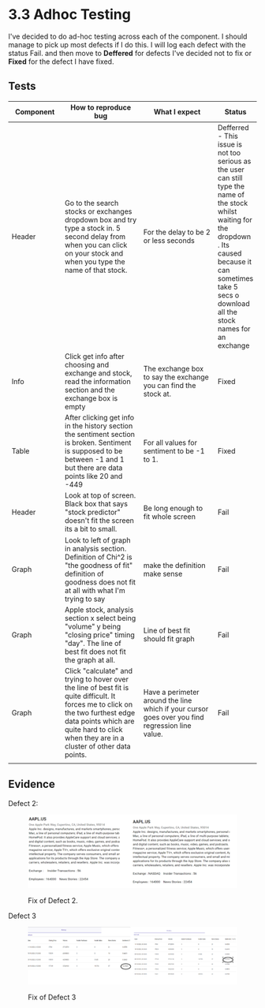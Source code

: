 # 3.3 Adhoc Testing

I've decided to do ad-hoc testing across each of the component. I should manage to pick up most defects if I do this.  I will log each defect with the status Fail. and then move to **Deffered** for defects I've decided not to fix or **Fixed** for the defect I have fixed.

## Tests

<table><thead><tr><th width="106">Component</th><th width="208">How to reproduce bug</th><th width="196">What I expect</th><th>Status</th></tr></thead><tbody><tr><td>Header</td><td>Go to the search stocks or exchanges dropdown box and try type a stock in. 5 second delay from when you can click on your stock and when you type the name of that stock.</td><td>For the delay to be 2 or less seconds</td><td>Defferred - This issue is not too serious as the user can still type the name of the stock whilst waiting for the dropdown . Its caused because it can sometimes take 5 secs o download all the stock names for an exchange</td></tr><tr><td>Info</td><td>Click get info after choosing and exchange and stock, read the information section and the exchange box is empty</td><td>The exchange box to say the exchange you can find the stock at.</td><td>Fixed</td></tr><tr><td>Table</td><td>After clicking get info in the history section the sentiment section is broken. Sentiment is supposed to be between -1 and 1 but there are data points like 20 and -449</td><td>For all values for sentiment to be -1 to 1.</td><td>Fixed</td></tr><tr><td>Header</td><td>Look at top of screen. Black box that says "stock predictor" doesn't fit the screen its a bit to small.</td><td>Be long enough to fit whole screen</td><td>Fail</td></tr><tr><td>Graph</td><td>Look to left of graph in analysis section. Definition of Chi^2 is "the goodness of fit" definition of goodness does not fit at all with what I'm trying to say</td><td>make the definition make sense</td><td>Fail</td></tr><tr><td>Graph</td><td>Apple stock, analysis section x select being "volume" y being "closing price" timing "day". The line of best fit does not fit the graph at all.</td><td>Line of best fit should fit graph</td><td>Fail</td></tr><tr><td>Graph</td><td>Click "calculate" and trying to hover over the line of best fit is quite difficult. It forces me to click on the two furthest edge data points which are quite hard to click when they are in a cluster of other data points.</td><td>Have a perimeter around the line which if your cursor goes over you find regression line value. </td><td>Fail</td></tr><tr><td></td><td></td><td></td><td></td></tr></tbody></table>

## Evidence

Defect 2:

<figure><img src="../.gitbook/assets/image (73).png" alt=""><figcaption><p>Fix of Defect 2.</p></figcaption></figure>

Defect 3

<figure><img src="../.gitbook/assets/image (74).png" alt=""><figcaption><p>Fix of Defect 3</p></figcaption></figure>
